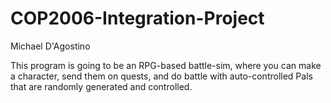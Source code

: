 # COP2006-Integration-Project
Michael D'Agostino

This program is going to be an RPG-based battle-sim, where you can
make a character, send them on quests, and do battle with auto-controlled
Pals that are randomly generated and controlled.
